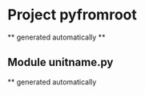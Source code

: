 # Project pyfromroot
** generated automatically **

## Module unitname.py
** generated automatically

